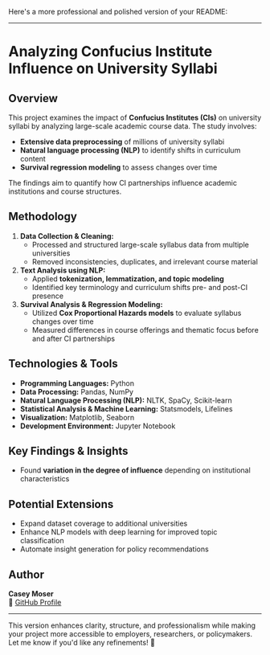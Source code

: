 Here's a more professional and polished version of your README:  

---

# **Analyzing Confucius Institute Influence on University Syllabi**  

## **Overview**  
This project examines the impact of **Confucius Institutes (CIs)** on university syllabi by analyzing large-scale academic course data. The study involves:  
- **Extensive data preprocessing** of millions of university syllabi  
- **Natural language processing (NLP)** to identify shifts in curriculum content  
- **Survival regression modeling** to assess changes over time  

The findings aim to quantify how CI partnerships influence academic institutions and course structures.  

## **Methodology**  
1. **Data Collection & Cleaning:**  
   - Processed and structured large-scale syllabus data from multiple universities  
   - Removed inconsistencies, duplicates, and irrelevant course material  
2. **Text Analysis using NLP:**  
   - Applied **tokenization, lemmatization, and topic modeling**  
   - Identified key terminology and curriculum shifts pre- and post-CI presence  
3. **Survival Analysis & Regression Modeling:**  
   - Utilized **Cox Proportional Hazards models** to evaluate syllabus changes over time  
   - Measured differences in course offerings and thematic focus before and after CI partnerships  

## **Technologies & Tools**  
- **Programming Languages:** Python  
- **Data Processing:** Pandas, NumPy  
- **Natural Language Processing (NLP):** NLTK, SpaCy, Scikit-learn  
- **Statistical Analysis & Machine Learning:** Statsmodels, Lifelines  
- **Visualization:** Matplotlib, Seaborn  
- **Development Environment:** Jupyter Notebook  


## **Key Findings & Insights**  
- Found **variation in the degree of influence** depending on institutional characteristics  

## **Potential Extensions**  
- Expand dataset coverage to additional universities  
- Enhance NLP models with deep learning for improved topic classification  
- Automate insight generation for policy recommendations  

## **Author**  
**Casey Moser**  
📂 [GitHub Profile](https://github.com/cmoser11)  

---

This version enhances clarity, structure, and professionalism while making your project more accessible to employers, researchers, or policymakers. Let me know if you'd like any refinements! 🚀
